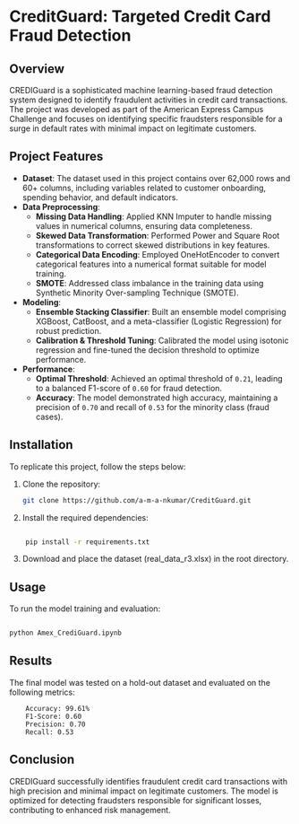 # CreditGuard: Targeted Credit Card Fraud Detection

## Overview
CREDIGuard is a sophisticated machine learning-based fraud detection system designed to identify fraudulent activities in credit card transactions. The project was developed as part of the American Express Campus Challenge and focuses on identifying specific fraudsters responsible for a surge in default rates with minimal impact on legitimate customers.

## Project Features
- **Dataset**: The dataset used in this project contains over 62,000 rows and 60+ columns, including variables related to customer onboarding, spending behavior, and default indicators.
- **Data Preprocessing**:
  - **Missing Data Handling**: Applied KNN Imputer to handle missing values in numerical columns, ensuring data completeness.
  - **Skewed Data Transformation**: Performed Power and Square Root transformations to correct skewed distributions in key features.
  - **Categorical Data Encoding**: Employed OneHotEncoder to convert categorical features into a numerical format suitable for model training.
  - **SMOTE**: Addressed class imbalance in the training data using Synthetic Minority Over-sampling Technique (SMOTE).
- **Modeling**:
  - **Ensemble Stacking Classifier**: Built an ensemble model comprising XGBoost, CatBoost, and a meta-classifier (Logistic Regression) for robust prediction.
  - **Calibration & Threshold Tuning**: Calibrated the model using isotonic regression and fine-tuned the decision threshold to optimize performance.
- **Performance**:
  - **Optimal Threshold**: Achieved an optimal threshold of `0.21`, leading to a balanced F1-score of `0.60` for fraud detection.
  - **Accuracy**: The model demonstrated high accuracy, maintaining a precision of `0.70` and recall of `0.53` for the minority class (fraud cases).

## Installation
To replicate this project, follow the steps below:

1. Clone the repository:
   ```bash
   git clone https://github.com/a-m-a-nkumar/CreditGuard.git
    ```
2. Install the required dependencies:

```bash

    pip install -r requirements.txt
```
 3. Download and place the dataset (real_data_r3.xlsx) in the root directory.

## Usage

To run the model training and evaluation:

```bash

python Amex_CrediGuard.ipynb
```
## Results

The final model was tested on a hold-out dataset and evaluated on the following metrics:
```
    Accuracy: 99.61%
    F1-Score: 0.60
    Precision: 0.70
    Recall: 0.53
```
## Conclusion

CREDIGuard successfully identifies fraudulent credit card transactions with high precision and minimal impact on legitimate customers. The model is optimized for detecting fraudsters responsible for significant losses, contributing to enhanced risk management.

